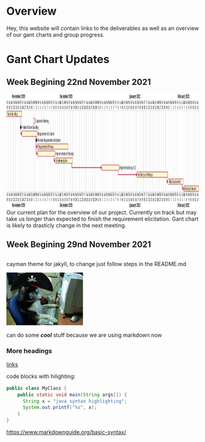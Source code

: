 # Overview
Hey, this website will contain links to the deliverables as well as an overview of our gant charts and group progress.

# Gant Chart Updates
## Week Begining 22nd November 2021
<img src="https://raw.githubusercontent.com/ENG1-GROUP18/ENG1-GROUP18.io/main/assets/26-11-2021_Gant Chart.svg" height="300">
Our current plan for the overview of our project. Currently on track but may take us longer than expected to finish the requirement elicitation. Gant chart is likely to drasticly change in the next meeting.  

## Week Begining 29nd November 2021  

##
cayman theme for jakyll, to change just follow steps in the README.md

<img src="https://raw.githubusercontent.com/ENG1-GROUP18/ENG1-GROUP18.io/main/assets/Logo.png" width="200">

can do some ***cool*** stuff because we are using markdown now

### More headings

[links](https://github.com/ENG1-GROUP18/ENG1-GROUP18.io)

code blocks with hilighting:
```java
public class MyClass {
    public static void main(String args[]) {
      String x = "java syntax highlighting";
      System.out.printf("%s", x);
    }
}
```

https://www.markdownguide.org/basic-syntax/
